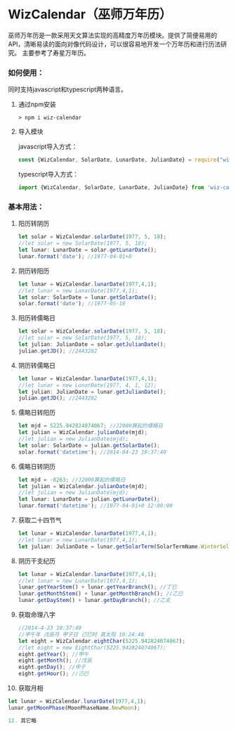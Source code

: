 WizCalendar（巫师万年历）
===
巫师万年历是一款采用天文算法实现的高精度万年历模块。提供了简便易用的API，清晰易读的面向对像代码设计，可以很容易地开发一个万年历和进行历法研究。
主要参考了寿星万年历。

### 如何使用：
同时支持javascript和typescript两种语言。
1. 通过npm安装
   ```
   > npm i wiz-calendar
   ```
2. 导入模块

   javascript导入方式：
   ```typescript
   const {WizCalendar, SolarDate, LunarDate, JulianDate} = require("wiz-calendar");
   ```
   
   typescript导入方式：
   ```typescript
   import {WizCalendar, SolarDate, LunarDate, JulianDate} from 'wiz-calendar';
   ```
### 基本用法：
1. 阳历转阴历
    ```typescript
   let solar = WizCalendar.solarDate(1977, 5, 18);
   //let solar = new SolarDate(1977, 5, 18);
   let lunar: LunarDate = solar.getLunarDate();
   lunar.format('date'); //1977-04-01+0
    ```
2. 阴历转阳历
   ```typescript
   let lunar = WizCalendar.lunarDate(1977,4,1);
   //let lunar = new LunarDate(1977,4,1);
   let solar: SolarDate = lunar.getSolarDate(); 
   solar.format('date'); //1977-05-18
    ```
3. 阳历转儒略日
    ```typescript
   let solar = WizCalendar.solarDate(1977, 5, 18);
   //let solar = new SolarDate(1977, 5, 18);
   let julian: JulianDate = solar.getJulianDate(); 
   julian.getJD(); //2443282
    ```
4. 阴历转儒略日
    ```typescript
   let lunar = WizCalendar.lunarDate(1977,4,1);
   //let lunar = new LunarDate(1977, 4, 1, 12);
   let julian: JulianDate = lunar.getJulianDate(); 
   julian.getJD(); //2443282
    ```
5. 儒略日转阳历
    ```typescript
    let mjd = 5225.942824074067; //J2000算起的儒略日
    let julian = WizCalendar.julianDate(mjd);
    //let julian = new JulianDate(mjd);
    let solar: SolarDate = julian.getSolarDate();
    solar.format('datetime'); //2014-04-23 10:37:40
    ```
6. 儒略日转阴历
   ```typescript
   let mjd = -8263; //J2000算起的儒略日
   let julian = WizCalendar.julianDate(mjd);
   //let julian = new JulianDate(mjd);
   let lunar: LunarDate = julian.getLunarDate();
   lunar.format('datetime'); //1977-04-01+0 12:00:00
    ```
7. 获取二十四节气
   ```typescript
   let lunar = WizCalendar.lunarDate(1977,4,1);
   //let lunar = new LunarDate(1977,4,1);
   let julian: JulianDate = lunar.getSolarTerm(SolarTermName.WinterSolstice);
   ```
8. 阴历干支纪历
   ```typescript
   let lunar = WizCalendar.lunarDate(1977,4,1);
   //let lunar = new LunarDate(1977,4,1);
   lunar.getYearStem() + lunar.getYearBranch(); //丁巳
   lunar.getMonthStem() + lunar.getMonthBranch(); //乙巳
   lunar.getDayStem() + lunar.getDayBranch(); //乙亥
   ```
9. 获取命理八字
   ```typescript
   //2014-4-23 10:37:40   
   //甲午年 戊辰月 甲子日 己巳时 真太阳 10:24:48
   let eight = WizCalendar.eightChar(5225.942824074067);
   //let eight = new EightChar(5225.942824074067);
   eight.getYear(); //甲午
   eight.getMonth(); //戊辰
   eight.getDay(); //甲子
   eight.getHour(); //己巳
   ```
10. 获取月相
   ```typescript
   let lunar = WizCalendar.lunarDate(1977,4,1);
   lunar.getMoonPhase(MoonPhaseName.NewMoon);
   
12. 其它略

